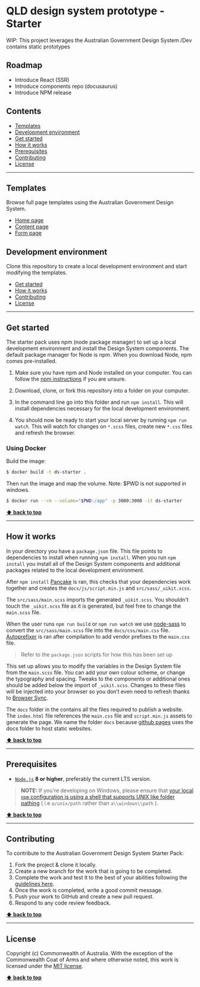 # QLD design system prototype - Starter

WIP: This project leverages the Australian Government Design System
/Dev contains static prototypes

## Roadmap

- Introduce React (SSR)
- Introduce components repo (docusaurus)
- Introduce NPM release

## Contents

- [Templates](#templates)
- [Development environment](#development-environment)
- [Get started](#get-started)
- [How it works](#how-it-works)
- [Prerequisites](#prerequisites)
- [Contributing](#contributing)
- [License](#license)

---

## Templates

Browse full page templates using the Australian Government Design System.

- [Home page](https://design-system-starter.apps.b.cld.gov.au/)
- [Content page](https://design-system-starter.apps.b.cld.gov.au/content/)
- [Form page](https://design-system-starter.apps.b.cld.gov.au/form/)

## Development environment

Clone this repository to create a local development environment and start modifying the templates.

- [Get started](#get-started)
- [How it works](#how-it-works)
- [Contributing](#contributing)
- [License](#license)

---

## Get started

The starter pack uses npm (node package manager) to set up a local development environment and install the Design System components. The default package manager for Node is npm. When you download Node, npm comes pre-installed.

1. Make sure you have npm and Node installed on your computer. You can follow the [npm instructions](https://www.npmjs.com/get-npm) if you are unsure.

1. Download, clone, or fork this repository into a folder on your computer.

1. In the command line go into this folder and run `npm install`. This will install dependencies necessary for the local development environment.

1. You should now be ready to start your local server by running `npm run watch`. This will watch for changes on `*.scss` files, create new `*.css` files and refresh the browser.

### Using Docker

Build the image:

```bash
$ docker build -t ds-starter .
```

Then run the image and map the volume. Note: $PWD is not supported in windows.

```bash
$ docker run --rm --volume="$PWD:/app" -p 3000:3000 -it ds-starter
```

**[⬆ back to top](#contents)**

---

## How it works

In your directory you have a `package.json` file. This file points to dependencies to install when running `npm install`. When you run `npm install` you install all of the Design System components and additional packages related to the local development environment.

After `npm install` [Pancake](https://github.com/govau/pancake) is ran, this checks that your dependencies work together and creates the `docs/js/script.min.js` and `src/sass/_uikit.scss`.

The `src/sass/main.scss` imports the generated `_uikit.scss`. You shouldn't touch the `_uikit.scss` file as it is generated, but feel free to change the `main.scss` file.

When the user runs `npm run build` or `npm run watch` we use [node-sass]("https://www.npmjs.com/package/node-sass?activeTab=versions") to convert the `src/sass/main.scss` file into the `docs/css/main.css` file. [Autoprefixer]("https://www.npmjs.com/package/autoprefixer") is ran after compilation to add vendor prefixes to the `main.css` file.

> Refer to the `package.json` scripts for how this has been set up

This set up allows you to modify the variables in the Design System file from the `main.scss` file. You can add your own colour scheme, or change the typography and spacing. Tweaks to the components or additional ones should be added below the import of `_uikit.scss`. Changes to these files will be injected into your browser so you don’t even need to refresh thanks to [Browser Sync](https://www.browsersync.io/).

The `docs` folder in the contains all the files required to publish a website. The `index.html` file references the `main.css` file and `script.min.js` assets to generate the page. We name the folder `docs` because [github pages](https://pages.github.com/) uses the docs folder to host static websites.

**[⬆ back to top](#contents)**

---

## Prerequisites

- [`Node.js`](https://nodejs.org) **8 or higher**, preferably the current LTS version.

> **NOTE:** If you're developing on Windows, please ensure that [your local `npm` configuration is using a shell that supports UNIX like folder pathing](https://stackoverflow.com/questions/23243353/how-to-set-shell-for-npm-run-scripts-in-windows) ( i.e `a/unix/path` rather than `a\\windows\\path` ).

**[⬆ back to top](#contents)**

---

## Contributing

To contribute to the Australian Government Design System Starter Pack:

1. Fork the project & clone it locally.
1. Create a new branch for the work that is going to be completed.
1. Complete the work and test it to the best of your abilities following the [guidelines here](https://github.com/govau/uikit#checklist-and-browser-support).
1. Once the work is completed, write a good commit message.
1. Push your work to GitHub and create a new pull request.
1. Respond to any code review feedback.

**[⬆ back to top](#contents)**

---

## License

Copyright (c) Commonwealth of Australia. With the exception of the Commonwealth Coat of Arms and where otherwise noted, this work is licensed under the [MIT license](https://raw.githubusercontent.com/govau/design-system-starter/master/LICENSE).

**[⬆ back to top](#contents)**
